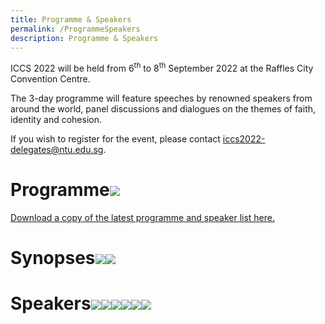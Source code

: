 ```yaml
---
title: Programme & Speakers
permalink: /ProgrammeSpeakers
description: Programme & Speakers
---
```

ICCS 2022 will be held from 6<sup>th</sup> to 8<sup>th</sup> September 2022 at the Raffles City Convention Centre.  

The 3-day programme will feature speeches by renowned speakers from around the world, panel discussions and dialogues on the themes of faith, identity and cohesion.

If you wish to register for the event, please contact <a href="mailto:iccs2022-delegates@ntu.edu.sg">iccs2022-delegates@ntu.edu.sg</a>.
# Programme![](/images/ICCS%202022%20Programme%20and%20Speakers_as%20at%205%20Aug%202022.png)
[Download a copy of the latest programme and speaker list here.](/files/ICCS%202022%20Programme%20and%20Speakers_as%20at%2015%20Aug%202022.pdf)

# Synopses![](/images/ICCS%20Plenaries_as%20at%2029%20Jul%202022.png)![](/images/ICCS%20Breakouts_as%20at%2029%20Jul%202022.png)
# Speakers![](/images/ICCS%202022%20Special%20Guests_as%20of%208%20Aug.png)![](/images/ICCS%202022%20Speakers%201_as%20of%2015%20Aug%202022.png)![](/images/ICCS%202022%20Speakers%202_as%20of%2010%20Aug.png)![](/images/ICCS%202022%20Speakers%203_as%20of%2010%20Aug.png)![](/images/ICCS%202022%20Speakers%204_as%20of%2015%20Aug%202022.png)![](/images/ICCS%202022%20Speakers%205_as%20of%208%20Aug.png)